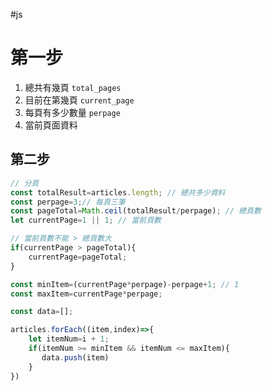 #js 
# 第一步

1. 總共有幾頁 `total_pages`
2. 目前在第幾頁 `current_page`
3. 每頁有多少數量 `perpage`
4. 當前頁面資料

## 第二步

```js
// 分頁
const totalResult=articles.length; // 總共多少資料
const perpage=3;// 每頁三筆
const pageTotal=Math.ceil(totalResult/perpage); // 總頁數
let currentPage=1 || 1; // 當前頁數

// 當前頁數不能 > 總頁數大
if(currentPage > pageTotal){
    currentPage=pageTotal;
}

const minItem=(currentPage*perpage)-perpage+1; // 1
const maxItem=currentPage*perpage;

const data=[];

articles.forEach((item,index)=>{
    let itemNum=i + 1;
    if(itemNum >= minItem && itemNum <= maxItem){
       data.push(item)
    }
})
```


